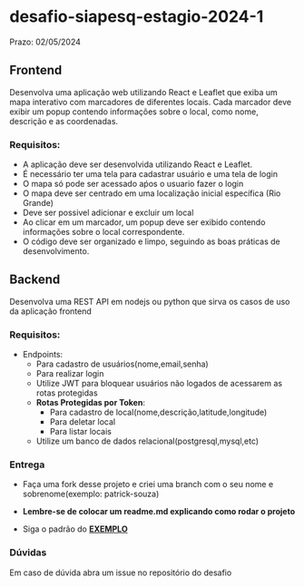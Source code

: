 # desafio-siapesq-estagio-2024-1

Prazo: 02/05/2024
## Frontend

Desenvolva uma aplicação web utilizando React e Leaflet que exiba um mapa interativo com marcadores de diferentes locais. Cada marcador deve exibir um popup contendo informações sobre o local, como nome, descrição e as coordenadas.

### Requisitos:

* A aplicação deve ser desenvolvida utilizando React e Leaflet.
* É necessário ter uma tela para cadastrar usuário e uma tela de login
* O mapa só pode ser acessado aṕos o usuario fazer o login
* O mapa deve ser centrado em uma localização inicial específica (Rio Grande)
* Deve ser possivel adicionar e excluir um local
* Ao clicar em um marcador, um popup deve ser exibido contendo informações sobre o local correspondente.
* O código deve ser organizado e limpo, seguindo as boas práticas de desenvolvimento.

## Backend 
  Desenvolva uma REST API em nodejs ou python que sirva os casos de uso da aplicação frontend
### Requisitos:
* Endpoints:
  * Para cadastro de usuários(nome,email,senha)
  * Para realizar login
  * Utilize JWT para bloquear usuários não logados de acessarem as rotas protegidas
  * **Rotas Protegidas por Token**:
    * Para cadastro de local(nome,descrição,latitude,longitude)
    * Para deletar local
    * Para listar locais
  * Utilize um banco de dados relacional(postgresql,mysql,etc)

### Entrega
* Faça uma fork desse projeto e criei uma branch com o seu nome e sobrenome(exemplo: patrick-souza)

* **Lembre-se de colocar um readme.md explicando como rodar o projeto** 

* Siga o padrão do [**EXEMPLO**](https://github.com/PatrickFS18/desafio-siapesq-estagio-2024-1)
  
### Dúvidas
Em caso de dúvida abra um issue no repositório do desafio






